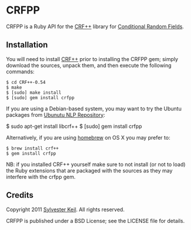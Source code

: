 CRFPP
=====

CRFPP is a Ruby API for the [CRF++](http://crfpp.sourceforge.net/) library
for [Conditional Random Fields](http://en.wikipedia.org/wiki/Conditional_random_field).

Installation
------------

You will need to install [CRF++](http://crfpp.sourceforge.net/) prior to
installing the CRFPP gem; simply download the sources, unpack them, and then
execute the following commands:

    $ cd CRF++-0.54
    $ make
    $ [sudo] make install
    $ [sudo] gem install crfpp

If you are using a Debian-based system, you may want to try the Ubuntu packages
from [Ubunutu NLP Repository](http://cl.naist.jp/~eric-n/ubuntu-nlp/):

   $ sudo apt-get install libcrf++
   $ [sudo] gem install crfpp

Alternatively, if you are using [homebrew](http://mxcl.github.com/homebrew/)
on OS X you may prefer to:

    $ brew install crf++
    $ gem install crfpp

NB: if you installed CRF++ yourself make sure to not install (or not to
load) the Ruby extensions that are packaged with the sources as they may
interfere with the crfpp gem.


Credits
-------

Copyright 2011 [Sylvester Keil](http://sylvester.keil.or.at). All rights reserved.

CRFPP is published under a BSD License; see the LICENSE file for details.

